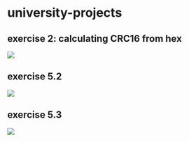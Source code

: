 # university-projects

## exercise 2: calculating CRC16 from hex 

![](https://media.giphy.com/media/J5kH4Uvm8u7JYjrdVI/giphy.gif)

## exercise 5.2
![](https://media.giphy.com/media/h5QIiPlsl2AISq7qQX/giphy.gif)

## exercise 5.3
![](https://media.giphy.com/media/hTlYt6CpDDqpMXRGIT/giphy.gif)
